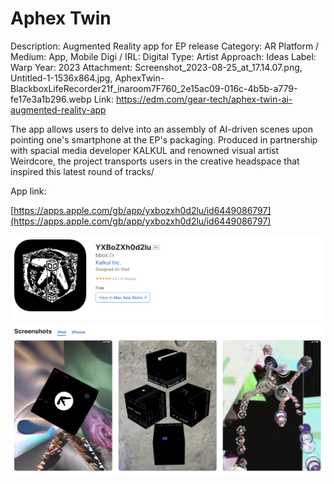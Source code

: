 # Aphex Twin

Description: Augmented Reality app for EP release
Category: AR
Platform / Medium: App, Mobile
Digi / IRL: Digital
Type: Artist
Approach: Ideas
Label: Warp
Year: 2023
Attachment: Screenshot_2023-08-25_at_17.14.07.png, Untitled-1-1536x864.jpg, AphexTwin-BlackboxLifeRecorder21f_inaroom7F760_2e15ac09-016c-4b5b-a779-fe17e3a1b296.webp
Link: https://edm.com/gear-tech/aphex-twin-ai-augmented-reality-app

The app allows users to delve into an assembly of AI-driven scenes upon pointing one's smartphone at the EP's packaging. Produced in partnership with spacial media developer KALKUL and renowned visual artist Weirdcore, the project transports users in the creative headspace that inspired this latest round of tracks/

App link:

[https://apps.apple.com/gb/app/yxbozxh0d2lu/id6449086797](https://apps.apple.com/gb/app/yxbozxh0d2lu/id6449086797)

![Screenshot 2023-08-25 at 17.14.07.png](Aphex%20Twin%2026bd3798725d81e89e85dc145287a6b0/Screenshot_2023-08-25_at_17.14.07.png)